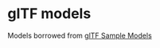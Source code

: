 # glTF models

Models borrowed from [glTF Sample Models](https://github.com/KhronosGroup/glTF-Sample-Models)
